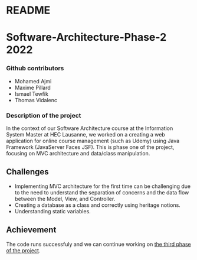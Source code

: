 # README
# Software-Architecture-Phase-2 2022

### Github contributors

- Mohamed Ajmi
- Maxime Pillard
- Ismael Tewfik
- Thomas Vidalenc

### Description of the project
In the context of our Software Architecture course at the Information System Master at HEC Lausanne, we worked on a creating a web application for online course management (such as Udemy) using Java Framework (JavaServer Faces JSF).
This is phase one of the project, focusing on MVC architecture and data/class manipulation.

## Challenges
- Implementing MVC architecture for the first time can be challenging due to the need to understand the separation of concerns and the data flow between the Model, View, and Controller.
- Creating a database as a class and correctly using heritage notions.
- Understanding static variables.

## Achievement
The code runs successfuly and we can continue working on [the third phase of the project](https://github.com/ajmim/Software-Architecture-Phase-3).
